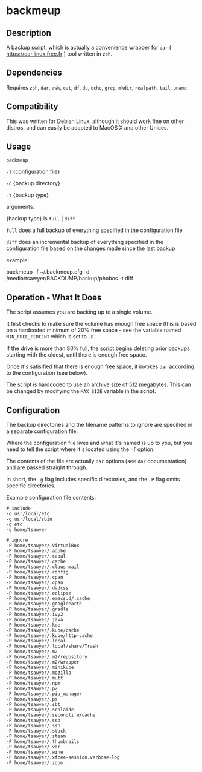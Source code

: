 # backmeup
## Description

A backup script, which is actually a convenience wrapper for `dar` ( https://dar.linux.free.fr ) tool written in `zsh`.

## Dependencies
Requires `zsh`, `dar`, `awk`, `cut`, `df`, `du`, `echo`, `grep`, `mkdir`, `realpath`, `tail`, `uname`

## Compatibility
This was written for Debian Linux, although it should work fine on other distros, and can easily be adapted to MacOS X and other Unices.

## Usage

`backmeup`

   `-f` {configuration file}
   
   `-d` {backup directory}
   
   `-t` {backup type}

arguments:

{backup type} is `full` | `diff`
  
`full` does a full backup of everything specified in the configuration file

`diff` does an incremental backup of everything specified in the configuration file based on the changes made since the last backup

example:

   backmeup -f ~/.backmeup.cfg -d /media/tsawyer/BACKDUMP/backup/phobos -t diff

## Operation - What It Does

The script assumes you are backing up to a single volume.

It first checks to make sure the volume has enough free space (this is based on a hardcoded minimum of 20% free space - see the variable named `MIN_FREE_PERCENT` which is set to `.8`.

If the drive is more than 80% full, the script begins deleting prior backups starting with the oldest, until there is enough free space.

Once it's satisified that there is enough free space, it invokes `dar` according to the configuration (see below).

The script is hardcoded to use an archive size of 512 megabytes. This can be changed by modifying the `MAX_SIZE` variable in the script.

## Configuration

The backup directories and the filename patterns to ignore are specified in a separate configuration file.

Where the configuration file lives and what it's named is up to you, but you need to tell the script where it's located using the `-f` option.

The contents of the file are actually `dar` options (see `dar` documentation) and are passed straight through.

In short, the `-g` flag includes specific directories, and the `-P` flag omits specific directories.

Example configuration file contents:
    
    # include
    -g usr/local/etc 
    -g usr/local/sbin 
    -g etc
    -g home/tsawyer
    
    # ignore
    -P home/tsawyer/.VirtualBox
    -P home/tsawyer/.adobe
    -P home/tsawyer/.cabal
    -P home/tsawyer/.cache
    -P home/tsawyer/.claws-mail
    -P home/tsawyer/.config
    -P home/tsawyer/.cpan
    -P home/tsawyer/.cpan
    -P home/tsawyer/.dvdcss
    -P home/tsawyer/.eclipse
    -P home/tsawyer/.emacs.d/.cache
    -P home/tsawyer/.googleearth
    -P home/tsawyer/.gradle
    -P home/tsawyer/.ivy2
    -P home/tsawyer/.java
    -P home/tsawyer/.kde
    -P home/tsawyer/.kube/cache
    -P home/tsawyer/.kube/http-cache
    -P home/tsawyer/.local 
    -P home/tsawyer/.local/share/Trash
    -P home/tsawyer/.m2
    -P home/tsawyer/.m2/repository
    -P home/tsawyer/.m2/wrapper
    -P home/tsawyer/.minikube
    -P home/tsawyer/.mozilla
    -P home/tsawyer/.mutt
    -P home/tsawyer/.npm
    -P home/tsawyer/.p2
    -P home/tsawyer/.pia_manager
    -P home/tsawyer/.ps
    -P home/tsawyer/.sbt
    -P home/tsawyer/.scalaide
    -P home/tsawyer/.secondlife/cache
    -P home/tsawyer/.ssb
    -P home/tsawyer/.ssh
    -P home/tsawyer/.stack
    -P home/tsawyer/.steam
    -P home/tsawyer/.thumbnails
    -P home/tsawyer/.var
    -P home/tsawyer/.wine
    -P home/tsawyer/.xfce4-session.verbose-log
    -P home/tsawyer/.zoom
    
